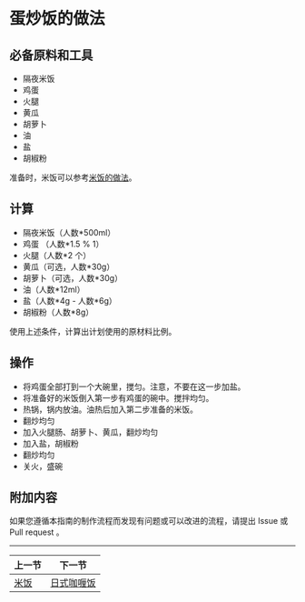 # 蛋炒饭的做法

## 必备原料和工具

* 隔夜米饭
* 鸡蛋
* 火腿
* 黄瓜
* 胡萝卜
* 油
* 盐
* 胡椒粉

准备时，米饭可以参考[米饭的做法](./米饭.md)。

## 计算

* 隔夜米饭（人数*500ml）
* 鸡蛋 （人数*1.5 % 1）
* 火腿（人数*2 个）
* 黄瓜（可选，人数*30g）
* 胡萝卜（可选，人数*30g）
* 油（人数*12ml）
* 盐（人数\*4g - 人数*6g）
* 胡椒粉（人数*8g）

使用上述条件，计算出计划使用的原材料比例。

## 操作

* 将鸡蛋全部打到一个大碗里，搅匀。注意，不要在这一步加盐。
* 将准备好的米饭倒入第一步有鸡蛋的碗中。搅拌均匀。
* 热锅，锅内放油。油热后加入第二步准备的米饭。
* 翻炒均匀
* 加入火腿肠、胡萝卜、黄瓜，翻炒均匀
* 加入盐，胡椒粉
* 翻炒均匀
* 关火，盛碗

## 附加内容

如果您遵循本指南的制作流程而发现有问题或可以改进的流程，请提出 Issue 或 Pull request 。

<hr>

| 上一节 | 下一节 |
| --- | --- |
| [米饭](../staple/米饭.md) | [日式咖喱饭](../staple/日式咖喱饭/日式咖喱饭.md) |